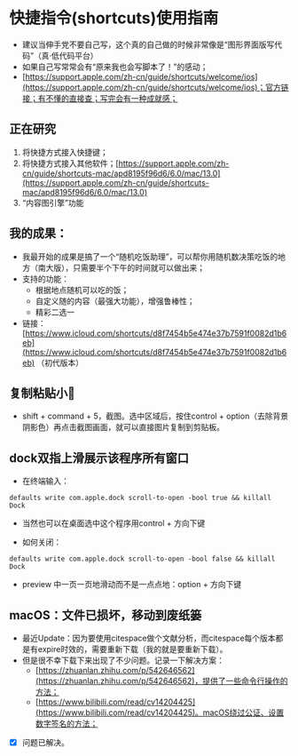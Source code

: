 # 快捷指令(shortcuts)使用指南
- 建议当伸手党不要自己写，这个真的自己做的时候非常像是“图形界面版写代码”（真·低代码平台）
- 如果自己写常常会有“原来我也会写脚本了！”的感动；
- [https://support.apple.com/zh-cn/guide/shortcuts/welcome/ios](https://support.apple.com/zh-cn/guide/shortcuts/welcome/ios)；官方链接；有不懂的直接查；写完会有一种成就感；
## 正在研究
1. 将快捷方式接入快捷键；
2. 将快捷方式接入其他软件；[https://support.apple.com/zh-cn/guide/shortcuts-mac/apd8195f96d6/6.0/mac/13.0](https://support.apple.com/zh-cn/guide/shortcuts-mac/apd8195f96d6/6.0/mac/13.0)
3. “内容图引擎”功能
## 我的成果：
- 我最开始的成果是搞了一个“随机吃饭助理”，可以帮你用随机数决策吃饭的地方（南大版），只需要半个下午的时间就可以做出来；
- 支持的功能：
    - 根据地点随机可以吃的饭；
    - 自定义随的内容（最强大功能），增强鲁棒性；
    - 精彩二选一
- 链接：[https://www.icloud.com/shortcuts/d8f7454b5e474e37b7591f0082d1b6eb](https://www.icloud.com/shortcuts/d8f7454b5e474e37b7591f0082d1b6eb) （初代版本）


## 复制粘贴小🔧

- shift + command + 5，截图。选中区域后，按住control + option（去除背景阴影色）再点击截图画面，就可以直接图片复制到剪贴板。



## dock双指上滑展示该程序所有窗口

- 在终端输入：
  
```text
defaults write com.apple.dock scroll-to-open -bool true && killall Dock
```

- 当然也可以在桌面选中这个程序用control + 方向下键

- 如何关闭：

```text
defaults write com.apple.dock scroll-to-open -bool false && killall Dock
```


- preview 中一页一页地滑动而不是一点点地：option  + 方向下键



## macOS：文件已损坏，移动到废纸篓


- 最近Update：因为要使用citespace做个文献分析，而citespace每个版本都是有expire时效的，需要重新下载（我的就是要重新下载）。
- 但是很不幸下载下来出现了不少问题。记录一下解决方案：
    - [https://zhuanlan.zhihu.com/p/542646562](https://zhuanlan.zhihu.com/p/542646562)，提供了一些命令行操作的方法；
    - [https://www.bilibili.com/read/cv14204425](https://www.bilibili.com/read/cv14204425)。macOS绕过公证、设置数字签名的方法；
- [x] 问题已解决。
